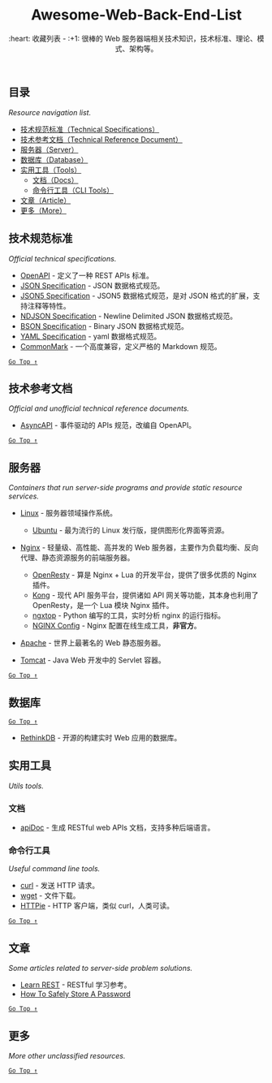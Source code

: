 <div align="center">
  <h1>Awesome-Web-Back-End-List</h1>

  <p>:heart: 收藏列表 - :+1: 很棒的 Web 服务器端相关技术知识，技术标准、理论、模式、架构等。</p>
</div>

<br />

## 目录

*Resource navigation list.*

- [技术规范标准（Technical Specifications）](#技术规范标准)
- [技术参考文档（Technical Reference Document）](#技术参考文档)
- [服务器（Server）](#服务器)
- [数据库（Database）](#数据库)
- [实用工具（Tools）](#实用工具)
  - [文档（Docs）](#文档)
  - [命令行工具（CLI Tools）](#命令行工具)
- [文章（Article）](#文章)
- [更多（More）](#更多)

## 技术规范标准

*Official technical specifications.*

- [OpenAPI](https://www.openapis.org/) - 定义了一种 REST APIs 标准。
- [JSON Specification](http://www.json.org/) - JSON 数据格式规范。
- [JSON5 Specification](https://spec.json5.org/) - JSON5 数据格式规范，是对 JSON 格式的扩展，支持注释等特性。
- [NDJSON Specification](http://ndjson.org/) - Newline Delimited JSON 数据格式规范。
- [BSON Specification](http://bsonspec.org/) - Binary JSON 数据格式规范。
- [YAML Specification](https://yaml.org/) - yaml 数据格式规范。
- [CommonMark](https://commonmark.org/) - 一个高度兼容，定义严格的 Markdown 规范。

[`Go Top ↑`](#awesome-web-back-end-list)

## 技术参考文档

*Official and unofficial technical reference documents.*

- [AsyncAPI](https://www.asyncapi.com/) - 事件驱动的 APIs 规范，改编自 OpenAPI。

[`Go Top ↑`](#awesome-web-back-end-list)

## 服务器

*Containers that run server-side programs and provide static resource services.*

- [Linux](https://www.linux.org/) - 服务器领域操作系统。
  - [Ubuntu](https://ubuntu.com/) - 最为流行的 Linux 发行版，提供图形化界面等资源。
  
- [Nginx](http://nginx.org/en/) - 轻量级、高性能、高并发的 Web 服务器，主要作为负载均衡、反向代理、静态资源服务的前端服务器。
  - [OpenResty](http://openresty.org/) - 算是 Nginx + Lua 的开发平台，提供了很多优质的 Nginx 插件。
  - [Kong](https://konghq.com/) - 现代 API 服务平台，提供诸如 API 网关等功能，其本身也利用了 OpenResty，是一个 Lua 模块 Nginx 插件。
  - [ngxtop](https://github.com/lebinh/ngxtop) - Python 编写的工具，实时分析 nginx 的运行指标。
  - [NGINX Config](https://www.digitalocean.com/community/tools/nginx) - Nginx 配置在线生成工具，**非官方**。

- [Apache](http://httpd.apache.org/) - 世界上最著名的 Web 静态服务器。

- [Tomcat](http://tomcat.apache.org/) - Java Web 开发中的 Servlet 容器。	

[`Go Top ↑`](#awesome-web-back-end-list)

## 数据库

[`Go Top ↑`](#awesome-web-back-end-list)

- [RethinkDB](https://rethinkdb.com/) - 开源的构建实时 Web 应用的数据库。

## 实用工具

*Utils tools.*

### 文档

- [apiDoc](https://apidocjs.com/) - 生成 RESTful web APIs 文档，支持多种后端语言。

### 命令行工具

*Useful command line tools.*

- [curl](https://curl.haxx.se/) - 发送 HTTP 请求。
- [wget](https://www.gnu.org/software/wget/) - 文件下载。
- [HTTPie](https://httpie.org/) - HTTP 客户端，类似 curl，人类可读。

[`Go Top ↑`](#awesome-web-back-end-list)

## 文章

*Some articles related to server-side problem solutions.*

- [Learn REST](http://rest.elkstein.org/) - RESTful 学习参考。
- [How To Safely Store A Password](https://codahale.com/how-to-safely-store-a-password/)

[`Go Top ↑`](#awesome-web-back-end-list)

## 更多

*More other unclassified resources.*

[`Go Top ↑`](#awesome-web-back-end-list)
